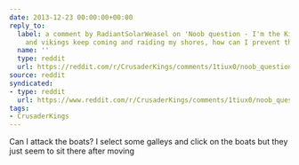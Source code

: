 ```yaml
---
date: 2013-12-23 00:00:00+00:00
reply_to:
  label: a comment by RadiantSolarWeasel on 'Noob question - I'm the King of England
    and vikings keep coming and raiding my shores, how can I prevent this?' on /r/CrusaderKings
  name: ''
  type: reddit
  url: https://reddit.com/r/CrusaderKings/comments/1tiux0/noob_question_im_the_king_of_england_and_vikings/ce8gaar/
source: reddit
syndicated:
- type: reddit
  url: https://www.reddit.com/r/CrusaderKings/comments/1tiux0/noob_question_im_the_king_of_england_and_vikings/ce8h3rp/
tags:
- CrusaderKings
---
```


Can I attack the boats? I select some galleys and click on the boats but they just seem to sit there after moving